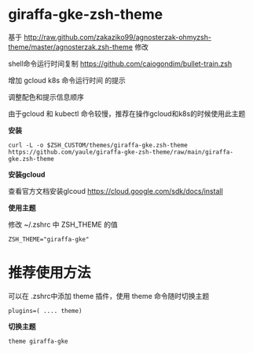 # giraffa-gke-zsh-theme

基于 http://raw.github.com/zakaziko99/agnosterzak-ohmyzsh-theme/master/agnosterzak.zsh-theme 修改

shell命令运行时间复制 https://github.com/caiogondim/bullet-train.zsh

增加 gcloud k8s 命令运行时间 的提示

调整配色和提示信息顺序

由于gcloud 和 kubectl 命令较慢，推荐在操作gcloud和k8s的时候使用此主题

**安装**

`curl -L -o $ZSH_CUSTOM/themes/giraffa-gke.zsh-theme https://github.com/yaule/giraffa-gke-zsh-theme/raw/main/giraffa-gke.zsh-theme`

**安装gcloud**

查看官方文档安装glcoud  https://cloud.google.com/sdk/docs/install

**使用主题**

修改 ~/.zshrc 中 ZSH_THEME 的值

`ZSH_THEME="giraffa-gke"`

# 推荐使用方法


可以在 .zshrc中添加 theme 插件，使用 theme 命令随时切换主题

`plugins=( .... theme)`

**切换主题**

`theme giraffa-gke`
